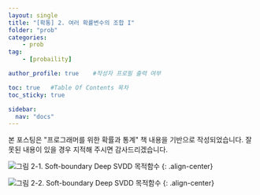 ```yaml
---
layout: single
title: "[확통] 2. 여러 확률변수의 조합 I"
folder: "prob"
categories:
    - prob
tag:
    - [probaility]

author_profile: true    #작성자 프로필 출력 여부

toc: true   #Table Of Contents 목차 
toc_sticky: true

sidebar:
  nav: "docs"
---
```


본 포스팅은 "프로그래머를 위한 확률과 통계" 책 내용을 기반으로 작성되었습니다.
잘못된 내용이 있을 경우 지적해 주시면 감사드리겠습니다.

![그림 2-1. Soft-boundary Deep SVDD 목적함수](/assets/images/prob/2-1.png)
{: .align-center}

![그림 2-2. Soft-boundary Deep SVDD 목적함수](/assets/images/prob/2-2.png)
{: .align-center}